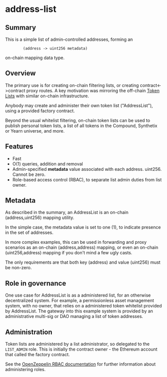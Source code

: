 # address-list

## Summary

This is a simple list of admin-controlled addresses, forming an
```
        (address -> uint256 metadata)
```
on-chain mapping data type.

## Overview

The primary use is for creating on-chain filtering lists, or creating
contract<->contract proxy routes.  A key motivation was mirroring
the off-chain [Token Lists](https://uniswap.org/blog/token-lists/)
with similar on-chain infrastructure.

Anybody may create and administer their own token list ("AddressList"),
using a provided factory contract.

Beyond the usual whitelist filtering, on-chain token lists can be used
to publish personal token lists, a list of all tokens in the Compound,
Synthetix or Yearn universe, and more.

## Features

* Fast
* O(1) queries, addition and removal
* Admin-specified **metadata** value associated with each address.  uint256.  Cannot be zero.
* Role-based access control (RBAC), to separate list admin duties
  from list owner.

## Metadata

As described in the summary, an AddressList is an on-chain
(address,uint256) mapping utility.

In the simple case, the metadata value is set to one (1), to indicate
presence in the set of addresses.

In more complex examples, this can be used in forwarding and proxy
scenarios as an on-chain (address,address) mapping, or even an on-chain
(uint256,address) mapping if you don't mind a few ugly casts.

The only requirements are that both key (address) and value (uint256)
must be non-zero.

## Role in governance

One use case for AddressList is as a administered list, for an otherwise
decentralized system.   For example, a permissionless asset management
system, with no owner, that relies on a administered token whitelist
provided by AddressList.  The gateway into this example system is
provided by an administrative multi-sig or DAO managing a list of
token addresses.

## Administration

Token lists are administered by a list administrator, so delegated 
to the `LIST_ADMIN` role.  This is initially the contract owner - the
Ethereum account that called the factory contract.

See the [OpenZeppelin RBAC documentation](https://docs.openzeppelin.com/contracts/3.x/access-control#role-based-access-control) for further information
about administering roles.


